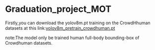 # Graduation_project_MOT
Firstly,you can download the yolov8m.pt training on the CrowdHhuman datasets at this link:[yolov8m_pretrain_crowdhuman.pt](https://drive.google.com/file/d/1-2NMcVA6KGXpZ-oLyvCq1GmLlijEKqBG/view?usp=share_link)

note:The model only be trained human full-body bounding-box of Crowdhuman datasets.
